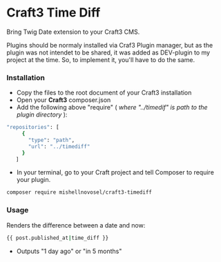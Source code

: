 # Craft3 Time Diff

Bring Twig Date extension to your Craft3 CMS.

Plugins should be normaly installed via Craf3 Plugin manager, but as the plugin was not intendet to be shared, it was added as DEV-plugin to my project at the time.
So, to implement it, you'll have to do the same.

### Installation

  - Copy the files to the root document of your Craft3 installation
  - Open your **Craft3** composer.json
  - Add the following above "require" ( *where "../timedif" is path to the plugin directory* ):

 ```sh
"repositories": [
      {
        "type": "path",
        "url": "../timediff"
      }
    ]
```
 - In your terminal, go to your Craft project and tell Composer to require your plugin.
 ```sh
composer require mishellnovosel/craft3-timediff
```

### Usage
Renders the difference between a date and now:
```sh
{{ post.published_at|time_diff }}
```
 - Outputs "1 day ago" or "in 5 months"
